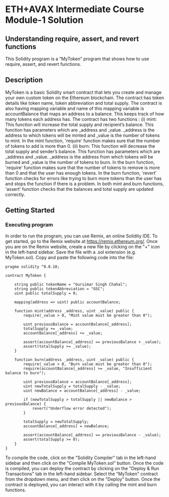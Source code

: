 # ETH+AVAX Intermediate Course Module-1 Solution
## Understanding require, assert, and revert functions
This Solidity program is a “MyToken” program that shows how to use require, assert, and revert functions.
## Description
MyToken is a basic Solidity smart contract that lets you create and manage your own custom token on the Ethereum blockchain. The contract has token details like token name, token abbreviation and total supply. The contract is also having mapping variable and name of this mapping variable is accountBalance that maps an address to a balance. This keeps track of how many tokens each address has.
The contract has two functions : 
(i) mint: This function will increase the total supply and recipient’s balance. This function has parameters which are _address and _value. _address is the address to which tokens will be minted and _value is the number of tokens to mint. In the mint function, 'require' function makes sure that the number of tokens to add is more than 0. 
(ii) burn: This function will decrease the total supply and sender’s balance. This function has parameters which are _address and _value. _address is the address from which tokens will be burned and _value is the number of tokens to burn. In the burn function, 'require' function makes sure that the number of tokens to remove is more than 0 and that the user has enough tokens. In the burn function, 'revert' function checks for errors like trying to burn more tokens than the user has and stops the function if there is a problem. In both mint and burn functions, 'assert' function checks that the balances and total supply are updated correctly.
## Getting Started
### Executing program
In order to run the program, you can use Remix, an online Solidity IDE. To get started, go to the Remix website at https://remix.ethereum.org/. Once you are on the Remix website, create a new file by clicking on the "+" icon in the left-hand sidebar. Save the file with a .sol extension (e.g. MyToken.sol). Copy and paste the following code into the file:

```  
pragma solidity ^0.8.18;

contract MyToken {

    string public tokenName = "Gursimar Singh Chahal";
    string public tokenAbbreviation = "GSC";
    uint public totalSupply = 0;

    mapping(address => uint) public accountBalance;

    function mint(address _address, uint _value) public {
        require(_value > 0, "Mint value must be greater than 0");
        
        uint previousBalance = accountBalance[_address];
        totalSupply += _value;
        accountBalance[_address] += _value;

        assert(accountBalance[_address] == previousBalance + _value);
        assert(totalSupply >= _value); 
    }

    function burn(address _address, uint _value) public {
        require(_value > 0, "Burn value must be greater than 0");
        require(accountBalance[_address] >= _value, "Insufficient balance to burn");

        uint previousBalance = accountBalance[_address];
        uint newTotalSupply = totalSupply - _value;
        uint newBalance = accountBalance[_address] - _value;

        if (newTotalSupply > totalSupply || newBalance > previousBalance) {
            revert("Underflow error detected");
        }

        totalSupply = newTotalSupply;
        accountBalance[_address] = newBalance;

        assert(accountBalance[_address] == previousBalance - _value);
        assert(totalSupply >= 0); 
    }
}
```  

To compile the code, click on the "Solidity Compiler" tab in the left-hand sidebar and then click on the "Compile MyToken.sol" button. Once the code is compiled, you can deploy the contract by clicking on the "Deploy & Run Transactions" tab in the left-hand sidebar. Select the "MyToken" contract from the dropdown menu, and then click on the "Deploy" button. Once the contract is deployed, you can interact with it by calling the mint and burn functions.
